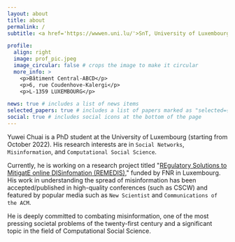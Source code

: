 ```yaml
---
layout: about
title: about
permalink: /
subtitle: <a href='https://wwwen.uni.lu/'>SnT, University of Luxembourg</a>. Luxembourg.

profile:
  align: right
  image: prof_pic.jpeg
  image_circular: false # crops the image to make it circular
  more_info: >
    <p>Bâtiment Central-ABCD</p>
    <p>6, rue Coudenhove-Kalergi</p>
    <p>L-1359 LUXEMBOURG</p>

news: true # includes a list of news items
selected_papers: true # includes a list of papers marked as "selected={true}"
social: true # includes social icons at the bottom of the page
---
```


Yuwei Chuai is a PhD student at the University of Luxembourg (starting from October 2022). His research interests are in `Social Networks`, `Misinformation`, and `Computational Social Science`. 

Currently, he is working on a research project titled "[REgulatory Solutions to MitigatE online DISinfomation (REMEDIS)](https://projectremedis.wordpress.com/)," funded by FNR in Luxembourg. His work in understanding the spread of misinformation has been accepted/published in high-quality conferences (such as CSCW) and featured by popular media such as `New Scientist` and `Communications of the ACM`.

He is deeply committed to combating misinformation, one of the most pressing societal problems of the twenty-first century and a significant topic in the field of Computational Social Science.

